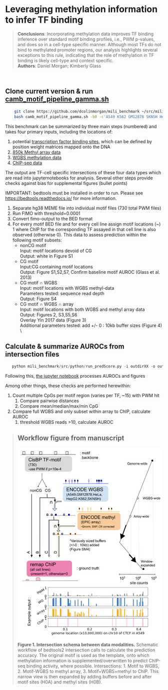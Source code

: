 # Leveraging methylation information to infer TF binding

>__Conclusions__: Incorporating methylation data improves TF binding inference over standard motif binding profiles, i.e., PWM p-values, and does so in a cell-type specific manner. Although most TFs do not bind to methylated promoter regions, our analysis highlights several exceptions to this rule, indicating that the role of methylation in TF binding is likely cell-type and context specific. <br>
>__Authors__: Daniel Morgan; Kimberly Glass

<space>\
<space>

Clone current version & run [camb_motif_pipeline_gamma.sh](https://github.com/dcolinmorgan/mili_benchmark/blob/master/src/shell/camb_motif_pipeline_gamma.sh)
--------------------------------------------------
```bash
    git clone https://github.com/dcolinmorgan/mili_benchmark ~/src/mili_benchmark
    bash camb_motif_pipeline_gamma.sh -b0 -c'A549 K562 GM12878 SKNSH HepG2 HeLa' -o'outdirXX'

```

This benchmark can be summarized by three main steps (numbered) and takes four primary inputs, including the locations of:
  1. potential [transcription factor binding sites](https://genome.ucsc.edu/), which can be defined by position weight matrices mapped onto the DNA
  1. [850k Methyl array data](https://www.encodeproject.org/matrix/?type=Experiment&status=released&award.project=ENCODE&files.platform.term_name=Illumina+Infinium+Methylation+EPIC+BeadChip&biosample_ontology.term_name=A549&biosample_ontology.term_name=K562&biosample_ontology.term_name=GM12878&biosample_ontology.term_name=HeLa-S3&biosample_ontology.term_name=HepG2&biosample_ontology.term_name=SK-N-SH&assay_title=DNAme+array)
  1. [WGBS methylation data](https://www.encodeproject.org/matrix/?type=Experiment&status=released&assay_slims=DNA+methylation&biosample_ontology.classification=cell+line&assay_title=WGBS&biosample_ontology.term_name=A549&biosample_ontology.term_name=K562&biosample_ontology.term_name=GM12878&biosample_ontology.term_name=HeLa-S3&biosample_ontology.term_name=HepG2&biosample_ontology.term_name=SK-N-SH)
  1. [ChIP-seq data](http://remap.univ-amu.fr/)

The output are TF-cell specific intersections of these four data types which are read into jupyternotebooks for analysis. Several other steps provide checks against bias for supplemental figures (bullet points)

IMPORTANT: bedtools must be installed in order to run. Please see https://bedtools.readthedocs.io/ for more information. 

1. Separate hg38 MEME file into individual motif files (730 total PWM files)
1. Run FIMO with threshold=0.0001
1. Convert fimo-output to the BED format
1. For every motif BED file and for every cell line assign motif locations (~) 1 where ChIP for the corresponding TF assayed in that cell line is also observed (otherwise 0). This data to assess prediction within the following motif subsets:
    *  nonCG motif  <br />
        Input: motif locations devoid of CG  <br />
        Output: white in Figure S1  <br />
    *  CG motif  <br />
        Input:CG containing motif locations  <br />
            Output: Figure S1,S2,S7, Confirm baseline motif AUROC (Glass et al. 2013) <br />
    *  CG motif  ∩ WGBS  <br />
        Input: motif locations with WGBS methyl-data  <br />
        Parameters tested: sequence read depth  <br />
        Output: Figure S4 <br />
    *  CG motif ∩ WGBS ∩ array  <br />
        Input: motif locations with both WGBS and methyl array data  <br />
        Output: Figures 2, S3,S5,S6  <br />
        Overlay Yin 2017 data (Figure 3)  <br />
        Additional parameters tested: add +/- 0 : 10kb buffer sizes (Figure 4) 
<space>\
<space>
  
Calculate & summarize AUROCs from intersection files
--------------------------------------------------

```python
   python mili_benchmark/src/python/run_predScore.py -i outdirXX -o outdirXX/test

```

Following this, [the jupyter notebook](https://github.com/dcolinmorgan/mili_benchmark/blob/master/notebook/v8_channing_methyl_benchmark.ipynb) processes AUROCs and figures

Among other things, these checks are performed herewithin:
1. Count multiple CpGs per motif region (varies per TF, ~15) with PWM hit
    1. Compare pairwise distances
    1. Compare mean/median/max/min CpG
1. Compare full WGBS and only subset within array to ChIP, calculate AUROC
    1. threshold WGBS reads >10, calculate AUROC


>Workflow figure from manuscript
>--------------------------------------------------
>![Figure 1. Intersection schema between data modalities](https://github.com/dcolinmorgan/mili_benchmark/blob/master/figures/v3_pdf/fig1.svg)\
> __Figure 1. Intersection schema between data modalities.__ Schematic workflow of bedtools2 intersection calls to calculate the prediction accuracy. The original motif is used as the template, onto which methylation information is supplemented/overwritten to predict ChIP-seq binding activity, where possible. Intersections: 1. Motif to WGBS, 2. Motif-WGBS to methyl array, 3. Motif+WGBS+methyl to ChIP. This narrow view is then expanded by adding buffers before and after motif sites (H0A) and methyl sites (H0B).
